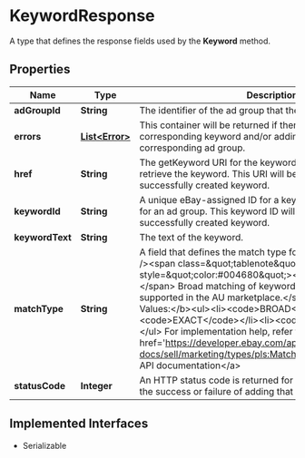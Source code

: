 

# KeywordResponse

A type that defines the response fields used by the <b>Keyword</b> method.
## Properties

Name | Type | Description | Notes
------------ | ------------- | ------------- | -------------
**adGroupId** | **String** | The identifier of the ad group that the keyword was added to. |  [optional]
**errors** | [**List&lt;Error&gt;**](Error.md) | This container will be returned if there is an issue creating the corresponding keyword and/or adding that keyword to the corresponding ad group. |  [optional]
**href** | **String** | The getKeyword URI for the keyword, which is used to retrieve the keyword. This URI will be returned for each successfully created keyword. |  [optional]
**keywordId** | **String** | A unique eBay-assigned ID for a keyword that is generated for an ad group. This keyword ID will be generated for each successfully created keyword. |  [optional]
**keywordText** | **String** | The text of the keyword. |  [optional]
**matchType** | **String** | A field that defines the match type for the keyword.&lt;br /&gt;&lt;br /&gt;&lt;span class&#x3D;\&quot;tablenote\&quot;&gt;&lt;span style&#x3D;\&quot;color:#004680\&quot;&gt;&lt;strong&gt;Note:&lt;/strong&gt;&lt;/span&gt; Broad matching of keywords is currently only supported in the AU marketplace.&lt;/span&gt;&lt;br /&gt;&lt;b&gt;Valid Values:&lt;/b&gt;&lt;ul&gt;&lt;li&gt;&lt;code&gt;BROAD&lt;/code&gt;&lt;/li&gt;&lt;li&gt;&lt;code&gt;EXACT&lt;/code&gt;&lt;/li&gt;&lt;li&gt;&lt;code&gt;PHRASE&lt;/code&gt;&lt;/li&gt;&lt;/ul&gt; For implementation help, refer to &lt;a href&#x3D;&#39;https://developer.ebay.com/api-docs/sell/marketing/types/pls:MatchTypeEnum&#39;&gt;eBay API documentation&lt;/a&gt; |  [optional]
**statusCode** | **Integer** | An HTTP status code is returned for each keyword to indicate the success or failure of adding that keyword to the ad group. |  [optional]


## Implemented Interfaces

* Serializable


